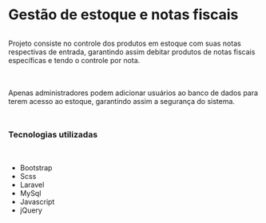 <h1>
    Gestão de estoque e notas fiscais
</h1>

<p style="margin: 2rem 0 3rem">
    Projeto consiste no controle dos produtos em estoque com suas notas respectivas de entrada, garantindo assim debitar produtos de notas fiscais específicas e tendo o controle por nota.
</p>

<p style="margin: 2rem 0 3rem">
    Apenas administradores podem adicionar usuários ao banco de dados para terem acesso ao estoque, garantindo assim a segurança do sistema.
</p>

<h3 style="margin-bottom: 3rem">
    Tecnologias utilizadas
</h3>   

<ul>
    <li>
        Bootstrap
    </li>
    <li>
        Scss
    </li>
    <li>
        Laravel
    </li>
    <li>
        MySql
    </li>
    <li>
        Javascript
    </li>
    <li>
        jQuery
    </li>
</ul>